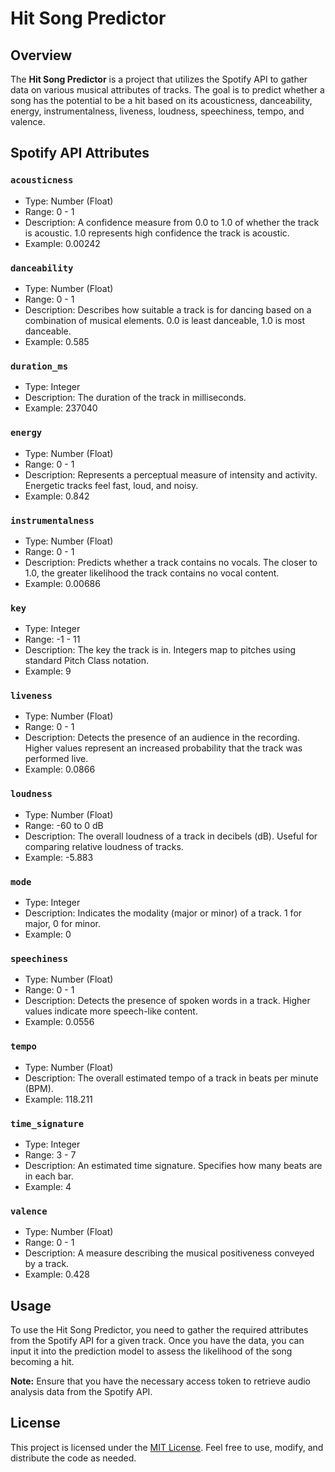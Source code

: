 # Hit Song Predictor

## Overview

The **Hit Song Predictor** is a project that utilizes the Spotify API to gather data on various musical attributes of tracks. The goal is to predict whether a song has the potential to be a hit based on its acousticness, danceability, energy, instrumentalness, liveness, loudness, speechiness, tempo, and valence.

## Spotify API Attributes

### `acousticness`
- Type: Number (Float)
- Range: 0 - 1
- Description: A confidence measure from 0.0 to 1.0 of whether the track is acoustic. 1.0 represents high confidence the track is acoustic.
- Example: 0.00242

### `danceability`
- Type: Number (Float)
- Range: 0 - 1
- Description: Describes how suitable a track is for dancing based on a combination of musical elements. 0.0 is least danceable, 1.0 is most danceable.
- Example: 0.585

### `duration_ms`
- Type: Integer
- Description: The duration of the track in milliseconds.
- Example: 237040

### `energy`
- Type: Number (Float)
- Range: 0 - 1
- Description: Represents a perceptual measure of intensity and activity. Energetic tracks feel fast, loud, and noisy.
- Example: 0.842

### `instrumentalness`
- Type: Number (Float)
- Range: 0 - 1
- Description: Predicts whether a track contains no vocals. The closer to 1.0, the greater likelihood the track contains no vocal content.
- Example: 0.00686

### `key`
- Type: Integer
- Range: -1 - 11
- Description: The key the track is in. Integers map to pitches using standard Pitch Class notation.
- Example: 9

### `liveness`
- Type: Number (Float)
- Range: 0 - 1
- Description: Detects the presence of an audience in the recording. Higher values represent an increased probability that the track was performed live.
- Example: 0.0866

### `loudness`
- Type: Number (Float)
- Range: -60 to 0 dB
- Description: The overall loudness of a track in decibels (dB). Useful for comparing relative loudness of tracks.
- Example: -5.883

### `mode`
- Type: Integer
- Description: Indicates the modality (major or minor) of a track. 1 for major, 0 for minor.
- Example: 0

### `speechiness`
- Type: Number (Float)
- Range: 0 - 1
- Description: Detects the presence of spoken words in a track. Higher values indicate more speech-like content.
- Example: 0.0556

### `tempo`
- Type: Number (Float)
- Description: The overall estimated tempo of a track in beats per minute (BPM).
- Example: 118.211

### `time_signature`
- Type: Integer
- Range: 3 - 7
- Description: An estimated time signature. Specifies how many beats are in each bar.
- Example: 4

### `valence`
- Type: Number (Float)
- Range: 0 - 1
- Description: A measure describing the musical positiveness conveyed by a track.
- Example: 0.428

## Usage

To use the Hit Song Predictor, you need to gather the required attributes from the Spotify API for a given track. Once you have the data, you can input it into the prediction model to assess the likelihood of the song becoming a hit.

**Note:** Ensure that you have the necessary access token to retrieve audio analysis data from the Spotify API.

## License

This project is licensed under the [MIT License](LICENSE). Feel free to use, modify, and distribute the code as needed.



